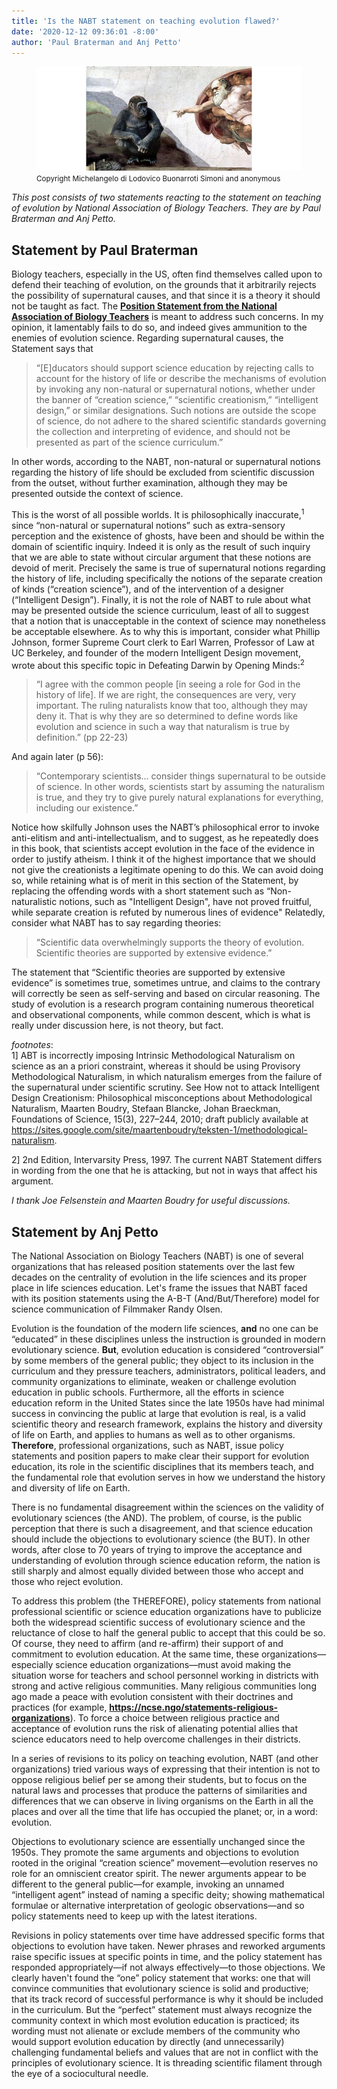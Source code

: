 ```yaml
---
title: 'Is the NABT statement on teaching evolution flawed?'
date: '2020-12-12 09:36:01 -8:00'
author: 'Paul Braterman and Anj Petto'
---
```


<figure>
<img src="/uploads/2020/SistineDarwinApe.jpg" alt="SistineDarwinApe"/>
<figcaption><small>Copyright Michelangelo di Lodovico Buonarroti Simoni and anonymous</small>
</figcaption>
</figure>

<p>
<em>This post consists of two statements reacting to the statement on teaching of evolution by National Association of Biology Teachers.  They are by Paul Braterman and Anj Petto.</em>
<p>
<h2>Statement by Paul Braterman</h2>
<p>
Biology teachers, especially in the US, often find themselves called upon to defend their teaching of evolution, on the grounds that it arbitrarily rejects the possibility of supernatural causes, and that since it is a theory it should not be taught as fact. The <a href="https://nabt.org/Position-Statements-NABT-Position-Statement-on-Teaching-Evolution"><strong>Position Statement from the National Association of Biology Teachers</strong></a> is meant to address such concerns. In my opinion, it lamentably fails to do so, and indeed gives ammunition to the enemies of evolution science.
<!--more-->
Regarding supernatural causes, the Statement says that
<blockquote>
“[E]ducators should support science education by rejecting calls to account for the history of life or describe the mechanisms of evolution by invoking any non-natural or supernatural notions, whether under the banner of “creation science,” “scientific creationism,” “intelligent design,” or similar designations. Such notions are outside the scope of science, do not adhere to the shared scientific standards governing the collection and interpreting of evidence, and should not be presented as part of the science curriculum.”
</blockquote>
In other words, according to the NABT, non-natural or supernatural notions regarding the history of life should be excluded from scientific discussion from the outset, without further examination, although they may be presented outside the context of science.
<p>
This is the worst of all possible worlds. It is philosophically inaccurate,<sup>1</sup> since “non-natural or supernatural notions” such as extra-sensory perception and the existence of ghosts, have been and should be within the domain of scientific inquiry. Indeed it is only as the result of such inquiry that we are able to state without circular argument that these notions are devoid of merit. Precisely the same is true of supernatural notions regarding the history of life, including specifically the notions of the separate creation of kinds (“creation science”), and of the intervention of a designer (“Intelligent Design”). Finally, it is not the role of NABT to rule about what may be presented outside the science curriculum, least of all to suggest that a notion that is unacceptable in the context of science may nonetheless be acceptable elsewhere.
As to why this is important, consider what Phillip Johnson, former Supreme Court clerk to Earl Warren, Professor of Law at UC Berkeley, and founder of the modern Intelligent Design movement, wrote about this specific topic in Defeating Darwin by Opening Minds:<sup>2</sup>
<blockquote>
“I agree with the common people [in seeing a role for God in the history of life]. If we are right, the consequences are very, very important. The ruling naturalists know that too, although they may deny it. That is why they are so determined to define words like evolution and science in such a way that naturalism is true by definition.” (pp 22-23)
</blockquote>
And again later (p 56):
<blockquote>
“Contemporary scientists… consider things supernatural to be outside of science. In other words, scientists start by assuming the naturalism is true, and they try to give purely natural explanations for everything, including our existence.”
</blockquote>
Notice how skilfully Johnson uses the NABT’s philosophical error to invoke anti-elitism and anti-intellectualism, and to suggest, as he repeatedly does in this book, that scientists accept evolution in the face of the evidence in order to justify atheism. I think it of the highest importance that we should not give the creationists a legitimate opening to do this. We can avoid doing so, while retaining what is of merit in this section of the Statement, by replacing the offending words with a short statement such as
“Non-naturalistic notions, such as "Intelligent Design", have not proved fruitful, while separate creation is refuted by numerous lines of evidence"
Relatedly, consider what NABT has to say regarding theories:
<blockquote>
“Scientific data overwhelmingly supports the theory of evolution. Scientific theories are supported by extensive evidence.”
</blockquote>
The statement that “Scientific theories are supported by extensive evidence” is sometimes true, sometimes untrue, and claims to the contrary will correctly be seen as self-serving and based on circular reasoning. The study of evolution is a research program containing numerous theoretical and observational components, while common descent, which is what is really under discussion here, is not theory, but fact.
<p>
<p>
<em>footnotes</em>:<br>
1] ABT is incorrectly imposing Intrinsic Methodological Naturalism on science as an a priori constraint, whereas it should be using Provisory Methodological Naturalism, in which naturalism emerges from the failure of the supernatural under scientific scrutiny. See How not to attack Intelligent Design Creationism: Philosophical misconceptions about Methodological Naturalism, Maarten Boudry, Stefaan Blancke, Johan Braeckman, Foundations of Science, 15(3), 227–244, 2010; draft publicly available at <a href="https://sites.google.com/site/maartenboudry/teksten-1/methodological-naturalism">https://sites.google.com/site/maartenboudry/teksten-1/methodological-naturalism</a>.
<p>
2] 2nd Edition, Intervarsity Press, 1997. The current NABT Statement differs in wording from the one that he is attacking, but not in ways that affect his argument.
<p>
<em>I thank Joe Felsenstein and Maarten Boudry  for useful discussions.</em>
<P>
<h2>Statement by Anj Petto</h2>
<p>
The National Association on Biology Teachers (NABT) is one of several organizations that has released position statements over the last few decades on the centrality of evolution in the life sciences and its proper place in life sciences education. Let's frame the issues that NABT faced with its position statements using the A-B-T (And/But/Therefore) model for science communication of Filmmaker Randy Olsen.
<P>
Evolution is the foundation of the modern life sciences, <b>and</b> no one can be “educated” in these disciplines unless the instruction is grounded in modern evolutionary science. <b>But</b>, evolution education is considered “controversial” by some members of the general public; they object to its inclusion in the curriculum and they pressure teachers, administrators, political leaders, and community organizations to eliminate, weaken or challenge evolution education in public schools. Furthermore, all the efforts in science education reform in the United States since the late 1950s have had minimal success in convincing the public at large that evolution is real, is a valid scientific theory and research framework, explains the history and diversity of life on Earth, and applies to humans as well as to other organisms. <b>Therefore</b>, professional organizations, such as NABT, issue policy statements and position papers to make clear their support for evolution education, its role in the scientific disciplines that its members teach, and the fundamental role that evolution serves in how we understand the history and diversity of life on Earth.
<P>
There is no fundamental disagreement within the sciences on the validity of evolutionary sciences (the AND). The problem, of course, is the public perception that there is such a disagreement, and that science education should include the objections to evolutionary science (the BUT). In other words, after close to 70 years of trying to improve the acceptance and understanding of evolution through science education reform, the nation is still sharply and almost equally divided between those who accept and those who reject evolution.
<P>
To address this problem (the THEREFORE), policy statements from national professional scientific or science education organizations have to publicize both the widespread scientific success of evolutionary science and the reluctance of close to half the general public to accept that this could be so. Of course, they need to affirm (and re-affirm) their support of and commitment to evolution education. At the same time, these organizations—especially science education organizations—must avoid making the situation worse for teachers and school personnel working in districts with strong and active religious communities. Many religious communities long ago made a peace with evolution consistent with their doctrines and practices (for example, <a href="https://ncse.ngo/statements-religious-organizationse"><strong>https://ncse.ngo/statements-religious-organizations</strong></a>). To force a choice between religious practice and acceptance of evolution runs the risk of alienating potential allies that science educators need to help overcome challenges in their districts.
<P>
In a series of revisions to its policy on teaching evolution, NABT (and other organizations) tried various ways of expressing that their intention is not to oppose religious belief per se among their students, but to focus on the natural laws and processes that produce the patterns of similarities and differences that we can observe in living organisms on the Earth in all the places and over all the time that life has occupied the planet; or, in a word: evolution.
<P>
Objections to evolutionary science are essentially unchanged since the 1950s. They promote the same arguments and objections to evolution rooted in the original “creation science” movement—evolution reserves no role for an omniscient creator spirit. The newer arguments appear to be different to the general public—for example, invoking an unnamed “intelligent agent” instead of naming a specific deity; showing mathematical formulae or alternative interpretation of geologic observations—and so policy statements need to keep up with the latest iterations.
<P>
Revisions in policy statements over time have addressed specific forms that objections to evolution have taken. Newer phrases and reworked arguments raise specific issues at specific points in time, and the policy statement has responded appropriately—if not always effectively—to those objections. We clearly haven't found the “one” policy statement that works: one that will convince communities that evolutionary science is solid and productive; that its track record of successful performance is why it should be included in the curriculum. But the “perfect” statement must always recognize the community context in which most evolution education is practiced; its wording must not alienate or exclude members of the community who would support evolution education by directly (and unnecessarily) challenging fundamental beliefs and values that are not in conflict with the principles of evolutionary science. It is threading scientific filament through the eye of a sociocultural needle.
